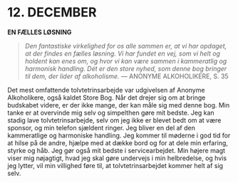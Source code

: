 # 12. DECEMBER

**EN FÆLLES LØSNING**

> *Den fantastiske virkelighed for os alle sammen er, at vi har opdaget, at der findes en fælles løsning. Vi har fundet en vej, som vi helt og holdent kan enes om, og hvor vi kan være sammen i kammeratlig og harmonisk handling. Dét er den store nyhed, som denne bog bringer til dem, der lider af alkoholisme.*
> — ANONYME ALKOHOLIKERE, S. 35

Det mest omfattende tolvtetrinsarbejde var udgivelsen af Anonyme Alkoholikere, også kaldet Store Bog. Når det drejer sig om at bringe budskabet videre, er der ikke mange, der kan måle sig med denne bog. Min tanke er at overvinde mig selv og simpelthen gøre mit bedste. Jeg kan stadig lave tolvtetrinsarbejde, selv om jeg ikke er blevet bedt om at være sponsor, og min telefon sjældent ringer. Jeg bliver en del af den kammeratlige og harmoniske handling. Jeg kommer til møderne i god tid for at hilse på de andre, hjælpe med at dække bord og for at dele min erfaring, styrke og håb. Jeg gør også mit bedste i servicearbejdet. Min højere magt viser mig nøjagtigt, hvad jeg skal gøre undervejs i min helbredelse, og hvis jeg lytter, vil min villighed føre til, at tolvtetrinsarbejdet kommer helt af sig selv.
